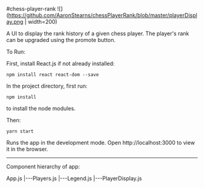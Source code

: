 #chess-player-rank
![](https://github.com/AaronStearns/chessPlayerRank/blob/master/playerDisplay.png | width=200)

A UI to display the rank history of a given chess player. The player's rank can be upgraded using the promote button.

To Run:

First, install React.js if not already installed: 

`npm install react react-dom --save`

In the project directory, first run:

`npm install`

to install the node modules. 

Then:

`yarn start`

Runs the app in the development mode.
Open http://localhost:3000 to view it in the browser.

------------------------------------------

Component hierarchy of app:

App.js
   |---Players.js
          |---Legend.js
          |---PlayerDisplay.js



